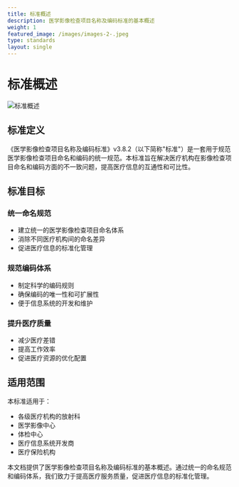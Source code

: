```yaml
---
title: 标准概述
description: 医学影像检查项目名称及编码标准的基本概述
weight: 1
featured_image: /images/images-2-.jpeg
type: standards
layout: single
---
```


# 标准概述

<div class="standard-image-container">
    <img src="/images/images-2-.jpeg" alt="标准概述" class="standard-image">
</div>

## 标准定义

《医学影像检查项目名称及编码标准》v3.8.2（以下简称"标准"）是一套用于规范医学影像检查项目命名和编码的统一规范。本标准旨在解决医疗机构在影像检查项目命名和编码方面的不一致问题，提高医疗信息的互通性和可比性。

## 标准目标

### 统一命名规范
- 建立统一的医学影像检查项目命名体系
- 消除不同医疗机构间的命名差异
- 促进医疗信息的标准化管理

### 规范编码体系
- 制定科学的编码规则
- 确保编码的唯一性和可扩展性
- 便于信息系统的开发和维护

### 提升医疗质量
- 减少医疗差错
- 提高工作效率
- 促进医疗资源的优化配置

## 适用范围

本标准适用于：
- 各级医疗机构的放射科
- 医学影像中心
- 体检中心
- 医疗信息系统开发商
- 医疗保险机构

本文档提供了医学影像检查项目名称及编码标准的基本概述。通过统一的命名规范和编码体系，我们致力于提高医疗服务质量，促进医疗信息的标准化管理。
